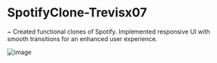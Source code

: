 # SpotifyClone-Trevisx07

~ Created functional clones of Spotify. Implemented responsive UI with smooth transitions for an enhanced user experience.

![image](https://github.com/user-attachments/assets/7385dab6-f2ec-4ae7-bd19-70acf1bfaf94)
